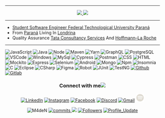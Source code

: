 ***
<div align="center">
  <a href="https://github.com/M4deN">
  <img height="175em" src="https://github-readme-stats.vercel.app/api?username=M4deN&show_icons=true&theme=dark&include_all_commits=true&count_private=true"/>
  <img height="175em" src="https://github-readme-stats.vercel.app/api/top-langs/?username=M4deN&layout=compact&langs_count=8&theme=dark"/>
</div>

*** 
* Student Software Engineer [Federal Technological University Paraná](http://www.utfpr.edu.br/)
* From [Paraná](https://pt.wikipedia.org/wiki/Paran%C3%A1) Living In [Londrina ](https://pt.wikipedia.org/wiki/Londrina)
*  Quality Assurance [Tata Consultancy Services](https://www.tcs.com/) And [Hoffmann–La Roche](https://www.roche.com.br/) 

 ***
![JavaScript](https://img.shields.io/badge/-JavaScript-333333?style=flat&logo=javascript)
![Java](https://img.shields.io/badge/Java-333333?style=flat-square&logo=oracle&logoColor=E42C2E)
![Node](https://img.shields.io/badge/Node-333333?style=flat-square&logo=node.js)
![Maven](https://img.shields.io/badge/Maven-333333?style=flat-square&logo=apache-maven&logoColor=C71A36)
![Yarn](https://img.shields.io/badge/Yarn-333333?style=flat-square&logo=yarn)
![GraphQL](https://img.shields.io/badge/GraphQL-333333?style=flat-square&logo=graphql&logoColor=D90092)
![PostgreSQL](https://img.shields.io/badge/PostgreSQL-333333?style=flat-square&logo=postgresql)
![VSCode](https://img.shields.io/badge/VSCode-333333?style=flat-square&logo=visual-studio-code&logoColor=2D9EE9)
![Windows](https://img.shields.io/badge/Windows-333333?style=flat-square&logo=windows&logoColor=0174CF)
![MySql](https://img.shields.io/badge/MySQL-333333?style=flat-square&logo=mysql)
![Cypress](https://img.shields.io/badge/Cypress-333333?style=flat-square&logo=cypress)
![Postman](https://img.shields.io/badge/Postman-333333?style=flat-square&logo=postman)
![CSS](https://img.shields.io/badge/CSS-333333?style=flat-square&logo=css3)
![HTML](https://img.shields.io/badge/HTML-333333?style=flat-square&logo=html5)
![Mockito](https://img.shields.io/badge/Mockito-333333?style=flat-square&logo=junit5)
![Express](https://img.shields.io/badge/Express-333333?style=flat-square&logo=express)
![Selenium](https://img.shields.io/badge/Selenium-333333?style=flat-square&logo=selenium)
![Android](https://img.shields.io/badge/Android-333333?style=flat-square&logo=androidstudio)
![Mongo](https://img.shields.io/badge/MongoDB-333333?style=flat-square&logo=mongodb)
![Npm](https://img.shields.io/badge/Npm-333333?style=flat-square&logo=npm)
![Insomnia](https://img.shields.io/badge/Insomnia-333333?style=flat-square&logo=insomnia)
![C](https://img.shields.io/badge/C-333333?style=flat-square&logo=c)
![Eclipse](https://img.shields.io/badge/Eclipse-333333?style=flat-square&logo=eclipse)
![CSharp](https://img.shields.io/badge/CSharp-333333?style=flat-square&logo=csharp)
![Figma](https://img.shields.io/badge/-Figma-333333?style=flat&logo=figma)
![Robot](https://img.shields.io/badge/Robot-333333?style=flat-square&logo=robotframework)
![JUnit](https://img.shields.io/badge/JUnit-333333?style=flat-square&logo=junit5)
![TestNG](https://img.shields.io/badge/TestNG-333333?style=flat-square&logo=markdown)
[![Github](https://img.shields.io/badge/Github-333333?style=flat-square&logo=github)](https://github.com/M4deN)
[![Gitlab](https://img.shields.io/badge/Gitlab-333333?style=flat-square&logo=gitlab)](https://gitlab.com/M4deN)</div>
<div align="center">
<h3> Connect with me<a href="https://gifyu.com/image/Zy2f"><img src="https://github.com/milaan9/milaan9/blob/main/Handshake.gif" width="60"></a>
</h3> 
<p align="center">
    <a href="https://www.linkedin.com/in/aleciomedeiros" target="_blank"><img alt="LinkedIn" width="25px" src="https://github.com/TheDudeThatCode/TheDudeThatCode/blob/master/Assets/Linkedin.svg"></a>
    <a href="https://www.instagram.com/madenx" target="_blank"><img alt="Instagram" width="25px" src="https://github.com/TheDudeThatCode/TheDudeThatCode/blob/master/Assets/Instagram.svg"></a>
    <a href="https://www.facebook.com/alex.leandro.0007/" target="_blank"><img alt="Facebook" width="25px" src="https://upload.wikimedia.org/wikipedia/commons/5/51/Facebook_f_logo_%282019%29.svg"></a>
    <a href="https://discord.com/channels/@me/1122127208585105510" target="_blank"><img alt="Discord" width="28px" src="https://github.com/SapphireDevs/discord-icons/blob/main/Discord%20Branding/Clyde/icon_clyde_blurple_RGB.png?raw=true"></a> 
    <a href="mailto:alexdesaran@outlook.com" target="_blank"><img alt="Gmail" width="25px" src="https://github.com/TheDudeThatCode/TheDudeThatCode/blob/master/Assets/Gmail.svg"></a> 
    <a href="https://open.spotify.com/user/12184345488" target="_blank"><img alt="Spotify" width="27px" src="https://github.com/darksonic37/fix-spotify-icon/blob/master/src/images/spotify-linux-512.png?raw=true"></a>   
</p>  
 <p align="center"> 
    <img src="https://komarev.com/ghpvc/?username=M4deN" alt="M4deN"/>       
    <!--<a href="https://github.com/AlexDeSaran?tab=repositories" target="_blank"><img src="https://badges.pufler.dev/repos/AlexDeSaran" alt="Repos"/></a>--> 
    <!--<img src="https://badges.pufler.dev/years/AlexDeSaran" alt="Active_Years"/>-->  
    <a href="https://github.com/M4deN/M4deN" target="_blank"><img src="https://badges.pufler.dev/commits/monthly/M4deN" alt="commits"/>
    <a href="https://github.com/M4deN/M4deN" alt="Activity"><img src="https://img.shields.io/github/commit-activity/m/M4deN/M4deN"/></a>
    <a href="https://github.com/M4deN?tab=followers"><img alt="Followers" src="https://img.shields.io/github/followers/M4deN?color=4C1&logo=github"></a>
    <a href="https://github.com/M4deN/M4deN" target="_blank"><img alt="Profile_Update" src="https://img.shields.io/github/last-commit/M4deN/M4deN?label=Profile%20update&style=fflat-square"></a>
    <!--<a href="https://github.com/AlexDeSaran" target="_blank"><img alt="AlexDeSaran" src="https://badges.pufler.dev/visits/AlexDeSaran/AlexDeSaran?logo=GitHub&label=visits&color=success&logoColor=white&style=flat-square"/></a>-->   
</p>
